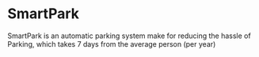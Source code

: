 # SmartPark
SmartPark is an automatic parking system make for reducing the hassle of Parking, which takes 7 days from the average person (per year)
